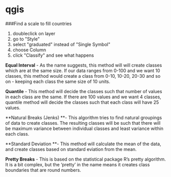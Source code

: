 # qgis

###Find a scale to fill countries

1. doubleclick on layer
2. go to "Style"
3. select "graduated" instead of "Single Symbol"
4. choose Column
5. click "Classify" and see what happens

**Equal Interval** - As the name suggests, this method will will create classes which are at the same size. If our data ranges from 0-100 and we want 10 classes, this method would create a class from 0-10, 10-20, 20-30 and so on - keeping each class the same size of 10 units.

**Quantile** - This method will decide the classes such that number of values in each class are the same. If there are 100 values and we want 4 classes, quantile method will decide the classes such that each class will have 25 values.

**Natural Breaks (Jenks) **- This algorithm tries to find natural groupings of data to create classes. The resulting classes will be such that there will be maximum variance between individual classes and least variance within each class.

**Standard Deviation **- This method will calculate the mean of the data, and create classes based on standard eviation from the mean.

**Pretty Breaks** - This is based on the statistical package R’s pretty algorithm. It is a bit complex, but the ‘pretty’ in the name means it creates class boundaries that are round numbers.

